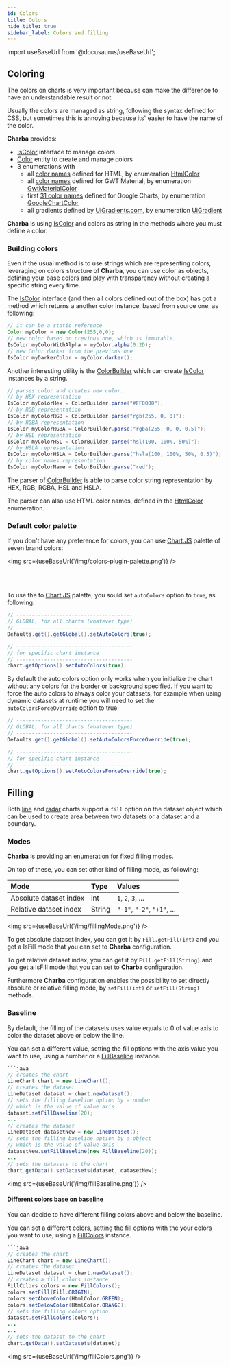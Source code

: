 ```yaml
---
id: Colors
title: Colors
hide_title: true
sidebar_label: Colors and filling
---
```

import useBaseUrl from '@docusaurus/useBaseUrl';

## Coloring

The colors on charts is very important because can make the difference to have an understandable result or not.

Usually the colors are managed as string, following the syntax defined for CSS, but sometimes this is annoying because its' easier to have the name of the color.

**Charba** provides:

 * [IsColor](https://pepstock-org.github.io/Charba/6.2/org/pepstock/charba/client/colors/IsColor.html) interface to manage colors
 * [Color](https://pepstock-org.github.io/Charba/6.2/org/pepstock/charba/client/colors/Color.html) entity to create and manage colors
 * 3 enumerations with
   * all [color names](./tables/HTMLColorsNames) defined for HTML, by enumeration [HtmlColor](https://pepstock-org.github.io/Charba/6.2/org/pepstock/charba/client/colors/HtmlColor.html)
   * all [color names](./tables/GWTMaterialColors) defined for GWT Material, by enumeration [GwtMaterialColor](https://pepstock-org.github.io/Charba/6.2/org/pepstock/charba/client/colors/GwtMaterialColor.html)
   * first [31 color names](./tables/GoogleChartColors) defined for Google Charts, by enumeration [GoogleChartColor](https://pepstock-org.github.io/Charba/6.2/org/pepstock/charba/client/colors/GoogleChartColor.html) 
   * all gradients defined by [UiGradients.com](https://uigradients.com), by enumeration [UiGradient](https://pepstock-org.github.io/Charba/6.2/org/pepstock/charba/client/colors/UiGradient.html)

**Charba** is using [IsColor](https://pepstock-org.github.io/Charba/6.2/org/pepstock/charba/client/colors/IsColor.html) and colors as string in the methods where you must define a color.

### Building colors

Even if the usual method is to use strings which are representing colors, leveraging on colors structure of **Charba**, you can use color as objects, defining your base colors and play with transparency without creating a specific string every time.

The [IsColor](https://pepstock-org.github.io/Charba/6.2/org/pepstock/charba/client/colors/IsColor.html) interface (and then all colors defined out of the box) has got a method which returns a another color instance, based from source one, as following:

```java
// it can be a static reference
Color myColor = new Color(255,0,0);
// new color based on previous one, which is immutable.
IsColor myColorWithAlpha = myColor.alpha(0.2D);
// new Color darker from the previous one
IsColor myDarkerColor = myColor.darker();
```
 
Another interesting utility is the [ColorBuilder](https://pepstock-org.github.io/Charba/6.2/org/pepstock/charba/client/colors/ColorBuilder.html) which can create [IsColor](https://pepstock-org.github.io/Charba/6.2/org/pepstock/charba/client/colors/IsColor.html) instances by a string.

```java
// parses color and creates new color.
// by HEX representation
IsColor myColorHex = ColorBuilder.parse("#FF0000");
// by RGB representation
IsColor myColorRGB = ColorBuilder.parse("rgb(255, 0, 0)");
// by RGBA representation
IsColor myColorRGBA = ColorBuilder.parse("rgba(255, 0, 0, 0.5)");
// by HSL representation
IsColor myColorHSL = ColorBuilder.parse("hsl(100, 100%, 50%)");
// by HSLA representation
IsColor myColorHSLA = ColorBuilder.parse("hsla(100, 100%, 50%, 0.5)");
// by color names representation
IsColor myColorName = ColorBuilder.parse("red");
```

The parser of [ColorBuilder](https://pepstock-org.github.io/Charba/6.2/org/pepstock/charba/client/colors/ColorBuilder.html) is able to parse color string representation by HEX, RGB, RGBA, HSL and HSLA.

The parser can also use HTML color names, defined in the [HtmlColor](https://pepstock-org.github.io/Charba/6.2/org/pepstock/charba/client/colors/HtmlColor.html) enumeration. 

### Default color palette

If you don't have any preference for colors, you can use [Chart.JS](http://www.chartjs.org/) palette of seven brand colors:

<img src={useBaseUrl('/img/colors-plugin-palette.png')} />

<br/>
<br/>

To use the to [Chart.JS](http://www.chartjs.org/) palette, you sould set `autoColors` option to `true`, as following:

```java
// --------------------------------------
// GLOBAL, for all charts (whatever type)
// --------------------------------------
Defaults.get().getGlobal().setAutoColors(true);

// --------------------------------------
// for specific chart instance
// --------------------------------------
chart.getOptions().setAutoColors(true);
```

By default the auto colors option only works when you initialize the chart without any colors for the border or background specified.
If you want to force the auto colors to always color your datasets, for example when using dynamic datasets at runtime you will need to set the `autoColorsForceOverride` option to true:

```java
// --------------------------------------
// GLOBAL, for all charts (whatever type)
// --------------------------------------
Defaults.get().getGlobal().setAutoColorsForceOverride(true);

// --------------------------------------
// for specific chart instance
// --------------------------------------
chart.getOptions().setAutoColorsForceOverride(true);
```

## Filling

Both [line](../charts/ChartLine) and [radar](../charts/ChartRadar) charts support a `fill` option on the dataset object which can be used to create area between two datasets or a dataset and a boundary.

### Modes

**Charba** is providing an enumeration for fixed [filling modes](https://pepstock-org.github.io/Charba/6.2/org/pepstock/charba/client/enums/Fill.html). 

On top of these, you can set other kind of filling mode, as following:

| Mode | Type | Values |
| :--- | :--- | :--- |
| Absolute dataset index | int | `1`, `2`, `3`, ... |
| Relative dataset index | String | `"-1"`, `"-2"`, `"+1"`, ... |

<img src={useBaseUrl('/img/fillingMode.png')} />

To get absolute dataset index, you can get it by `Fill.getFill(int)` and you get a IsFill mode that you can set to **Charba** configuration.

To get relative dataset index, you can get it by `Fill.getFill(String)` and you get a IsFill mode that you can set to **Charba** configuration.

Furthermore **Charba** configuration enables the possibility to set directly absolute or relative filling mode, by `setFill(int)` or `setFill(String)` methods.

### Baseline

By default, the filling of the datasets uses value equals to 0 of value axis to color the dataset above or below the line.

You can set a different value, setting the fill options with the axis value you want to use, using a number or a [FillBaseline](https://pepstock-org.github.io/Charba/6.2/org/pepstock/charba/client/items/FillBaseline.html) instance.

```java
```java
// creates the chart
LineChart chart = new LineChart();
// creates the dataset
LineDataset dataset = chart.newDataset();
// sets the filling baseline option by a number 
// which is the value of value axis
dataset.setFillBaseline(20);
...
// creates the dataset
LineDataset datasetNew = new LineDataset();
// sets the filling baseline option by a object 
// which is the value of value axis
datasetNew.setFillBaseline(new FillBaseline(20));
...
// sets the datasets to the chart
chart.getData().setDatasets(dataset, datasetNew);
```

<img src={useBaseUrl('/img/fillBaseline.png')} />

#### Different colors base on baseline

You can decide to have different filling colors above and below the baseline.

You can set a different colors, setting the fill options with the your colors you want to use, using a [FillColors](https://pepstock-org.github.io/Charba/6.2/org/pepstock/charba/client/items/FillColors.html) instance.

```java
```java
// creates the chart
LineChart chart = new LineChart();
// creates the dataset
LineDataset dataset = chart.newDataset();
// creates a fill colors instance
FillColors colors = new FillColors();
colors.setFill(Fill.ORIGIN);
colors.setAboveColor(HtmlColor.GREEN);
colors.setBelowColor(HtmlColor.ORANGE);
// sets the filling colors option
dataset.setFillColors(colors);
...
...
// sets the dataset to the chart
chart.getData().setDatasets(dataset);
```

<img src={useBaseUrl('/img/fillColors.png')} />
